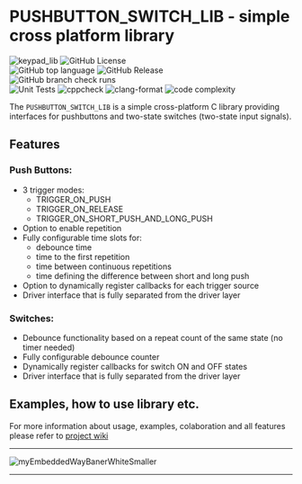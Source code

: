 # PUSHBUTTON_SWITCH_LIB - simple cross platform library 
![keypad_lib](https://github.com/user-attachments/assets/d7c28488-53b3-46a1-956d-2e8736f214d3)
![GitHub License](https://img.shields.io/github/license/niwciu/PUSHBUTTON_SWITCH_LIB)  
![GitHub top language](https://img.shields.io/github/languages/top/niwciu/PUSHBUTTON_SWITCH_LIB)
![GitHub Release](https://img.shields.io/github/v/release/niwciu/PUSHBUTTON_SWITCH_LIB)  
![GitHub branch check runs](https://img.shields.io/github/check-runs/niwciu/LCD_HD44780/main)  
![Unit Tests](https://github.com/niwciu/PUSHBUTTON_SWITCH_LIB/actions/workflows/run_library_unit_test.yml/badge.svg)
![cppcheck](https://github.com/niwciu/PUSHBUTTON_SWITCH_LIB/actions/workflows/run_cppcheck.yml/badge.svg)
![clang-format](https://github.com/niwciu/PUSHBUTTON_SWITCH_LIB/actions/workflows/clang-format_check.yml/badge.svg)
![code complexity](https://github.com/niwciu/PUSHBUTTON_SWITCH_LIB/actions/workflows/run_lizard_lib_check.yml/badge.svg) 

The `PUSHBUTTON_SWITCH_LIB` is a simple cross-platform C library providing interfaces for pushbuttons and two-state switches (two-state input signals).

## Features  
### Push Buttons:
- 3 trigger modes:
  - TRIGGER_ON_PUSH
  - TRIGGER_ON_RELEASE
  - TRIGGER_ON_SHORT_PUSH_AND_LONG_PUSH
- Option to enable repetition
- Fully configurable time slots for:
  - debounce time
  - time to the first repetition
  - time between continuous repetitions
  - time defining the difference between short and long push
- Option to dynamically register callbacks for each trigger source
- Driver interface that is fully separated from the driver layer

### Switches:
- Debounce functionality based on a repeat count of the same state (no timer needed)
- Fully configurable debounce counter
- Dynamically register callbacks for switch ON and OFF states
- Driver interface that is fully separated from the driver layer

## Examples, how to use library etc.
For more information about usage, examples, colaboration and all features please refer to [project wiki](https://github.com/niwciu/PUSHBUTTON_SWITCH_LIB/wiki)

***
![myEmbeddedWayBanerWhiteSmaller](https://github.com/user-attachments/assets/f4825882-e285-4e02-a75c-68fc86ff5716)
***


